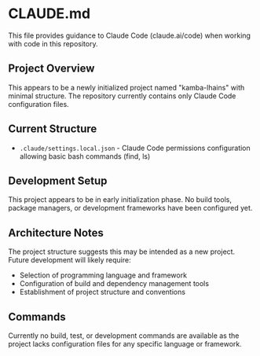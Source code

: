 # CLAUDE.md

This file provides guidance to Claude Code (claude.ai/code) when working with code in this repository.

## Project Overview

This appears to be a newly initialized project named "kamba-lhains" with minimal structure. The repository currently contains only Claude Code configuration files.

## Current Structure

- `.claude/settings.local.json` - Claude Code permissions configuration allowing basic bash commands (find, ls)

## Development Setup

This project appears to be in early initialization phase. No build tools, package managers, or development frameworks have been configured yet.

## Architecture Notes

The project structure suggests this may be intended as a new project. Future development will likely require:
- Selection of programming language and framework
- Configuration of build and dependency management tools
- Establishment of project structure and conventions

## Commands

Currently no build, test, or development commands are available as the project lacks configuration files for any specific language or framework.